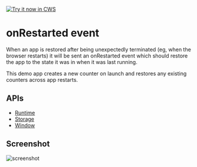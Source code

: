 <a target="_blank" href="https://chrome.google.com/webstore/detail/ljngdccbopfaompkjfhepllagnijbdne">![Try it now in CWS](https://raw.github.com/GoogleChrome/chrome-extensions-samples/master/apps/tryitnowbutton.png "Click here to install this sample from the Chrome Web Store")</a>


# onRestarted event

When an app is restored after being unexpectedly terminated (eg, when the browser restarts) it will be sent an onRestarted event which should restore the app to the state it was in when it was last running.

This demo app creates a new counter on launch and restores any existing counters across app restarts.


## APIs

* [Runtime](http://developer.chrome.com/apps/app.runtime.html)
* [Storage](http://developer.chrome.com/apps/storage.html)
* [Window](http://developer.chrome.com/apps/app.window.html)
     
## Screenshot
![screenshot](/apps/samples/restarted-demo/assets/screenshot_1280_800.png)


